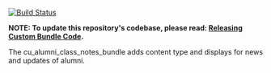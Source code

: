 [![Build Status](https://travis-ci.org/CuBoulder/cu_alumni_class_notes_bundle.svg?branch=master)](https://travis-ci.org/CuBoulder/cu_alumni_class_notes_bundle)

**NOTE: To update this repository's codebase, please read: [Releasing Custom Bundle Code](https://github.com/CuBoulder/express_documentation/blob/master/docs/creating_custom_bundles.md#releasing-custom-bundle-code).**

The cu_alumni_class_notes_bundle adds content type and displays for news and updates of alumni.
